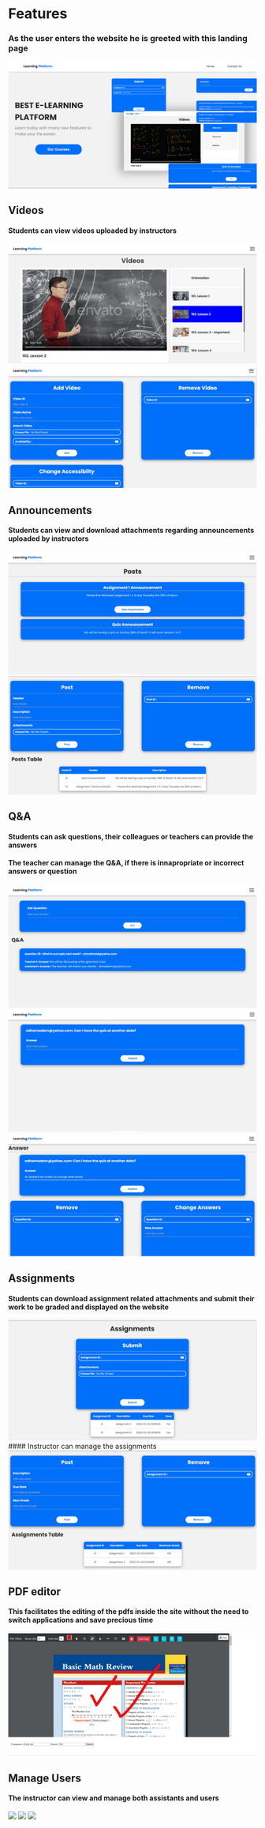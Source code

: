 # Features
### As the user enters the website he is greeted with this landing page
<img src="preview/home.png"/>

## Videos
#### Students can view videos uploaded by instructors
<img src="preview/videos.jpeg"/>
<img src="preview/manage-video.jpeg"/>

## Announcements
#### Students can view and download attachments regarding announcements uploaded by instructors
<img src="preview/announcements.jpeg"/>
<img src="preview/posts.jpeg"/>

## Q&A 
#### Students can ask questions, their colleagues or teachers can provide the answers
#### The teacher can manage the Q&A, if there is innapropriate or incorrect answers or question
<img src="preview/q&a.jpeg"/>
<img src="preview/answer q&a.jpeg"/>
<img src="preview/q&a-teacher.jpeg"/>


## Assignments
#### Students can download assignment related attachments and submit their work to be graded and displayed on the website
<img src="preview/submit-assignment.jpeg"/>
#### Instructor can manage the assignments
<img src="preview/manage-assignments.jpeg"/>

## PDF editor
#### This facilitates the editing of the pdfs inside the site without the need to switch applications and save precious time
<img src="preview/inner pdf editor.jpeg"/>

## Manage Users
#### The instructor can view and manage both assistants and users
<img src="preview/manage-assistants.png"/>
<img src="preview/view-users.png"/>
<img src="preview/manage-users.png"/>
